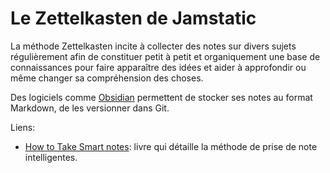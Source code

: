  # Le Zettelkasten de Jamstatic
 
 La méthode Zettelkasten incite à collecter des notes sur divers sujets régulièrement afin de constituer petit à petit et organiquement une base de connaissances pour faire apparaître des idées et aider à approfondir ou même changer sa compréhension des choses.
 
 Des logiciels comme [Obsidian](https://obsidian.md) permettent de stocker ses notes au format Markdown, de les versionner dans Git.

Liens:  
- [How to Take Smart notes](https://takesmartnotes.com/): livre qui détaille la méthode de prise de note intelligentes.
